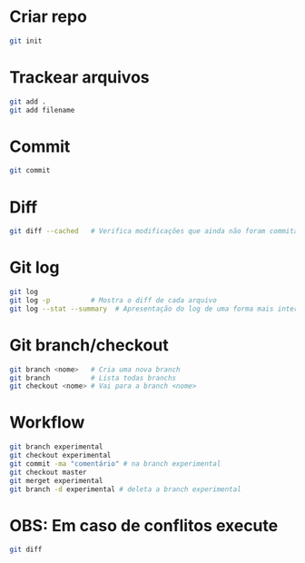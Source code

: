 # Criar repo
```zsh
git init
```

# Trackear arquivos
```zsh
git add .
git add filename
```

# Commit 
```zsh
git commit 
```

# Diff
```zsh
git diff --cached   # Verifica modificações que ainda não foram commitadas nos arquivos trackeados 
```

# Git log
```zsh
git log
git log -p          # Mostra o diff de cada arquivo
git log --stat --summary  # Apresentação do log de uma forma mais interessante
```

# Git branch/checkout
```zsh
git branch <nome>   # Cria uma nova branch
git branch          # Lista todas branchs
git checkout <nome> # Vai para a branch <nome>
```

# Workflow
```zsh
git branch experimental
git checkout experimental 
git commit -ma "comentário" # na branch experimental
git checkout master
git merget experimental
git branch -d experimental # deleta a branch experimental
```

# OBS: Em caso de conflitos execute
```zsh
git diff 
```
